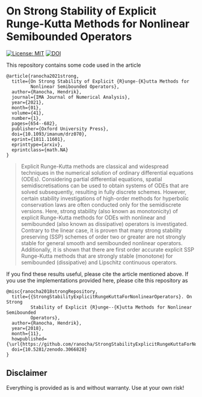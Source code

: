 # On Strong Stability of Explicit Runge-Kutta Methods for Nonlinear Semibounded Operators

[![License: MIT](https://img.shields.io/badge/License-MIT-success.svg)](https://opensource.org/licenses/MIT)
[![DOI](https://zenodo.org/badge/DOI/10.5281/zenodo.3066828.svg)](https://doi.org/10.5281/zenodo.3066828)


This repository contains some code used in the article
```
@article{ranocha2021strong,
  title={On Strong Stability of Explicit {R}unge-{K}utta Methods for
         Nonlinear Semibounded Operators},
  author={Ranocha, Hendrik},
  journal={IMA Journal of Numerical Analysis},
  year={2021},
  month={01},
  volume={41},
  number={1},
  pages={654--682},
  publisher={Oxford University Press},
  doi={10.1093/imanum/drz070},
  eprint={1811.11601},
  eprinttype={arxiv},
  eprintclass={math.NA}
}
```
> Explicit Runge-Kutta methods are classical and widespread techniques in the numerical
solution of ordinary differential equations (ODEs). Considering partial differential
equations, spatial semidiscretisations can be used to obtain systems of ODEs that are
solved subsequently, resulting in fully discrete schemes. However, certain stability
investigations of high-order methods for hyperbolic conservation laws are often conducted
only for the semidiscrete versions.
Here, strong stability (also known as monotonicity) of explicit Runge-Kutta methods
for ODEs with nonlinear and semibounded (also known as dissipative) operators is
investigated. Contrary to the linear case, it is proven that many strong stability
preserving (SSP) schemes of order two or greater are not strongly stable for general
smooth and semibounded nonlinear operators. Additionally, it is shown that there
are first order accurate explicit SSP Runge-Kutta methods that are strongly stable
(monotone) for semibounded (dissipative) and Lipschitz continuous operators.

If you find these results useful, please cite the article mentioned above. If you
use the implementations provided here, please cite this repository as
```
@misc{ranocha2018strongRepository,
  title={{StrongStabilityExplicitRungeKuttaForNonlinearOperators}. On Strong
         Stability of Explicit {R}unge--{K}utta Methods for Nonlinear Semibounded
         Operators},
  author={Ranocha, Hendrik},
  year={2018},
  month={11},
  howpublished={\url{https://github.com/ranocha/StrongStabilityExplicitRungeKuttaForNonlinearOperators}},
  doi={10.5281/zenodo.3066828}
}
```


## Disclaimer

Everything is provided as is and without warranty. Use at your own risk!
